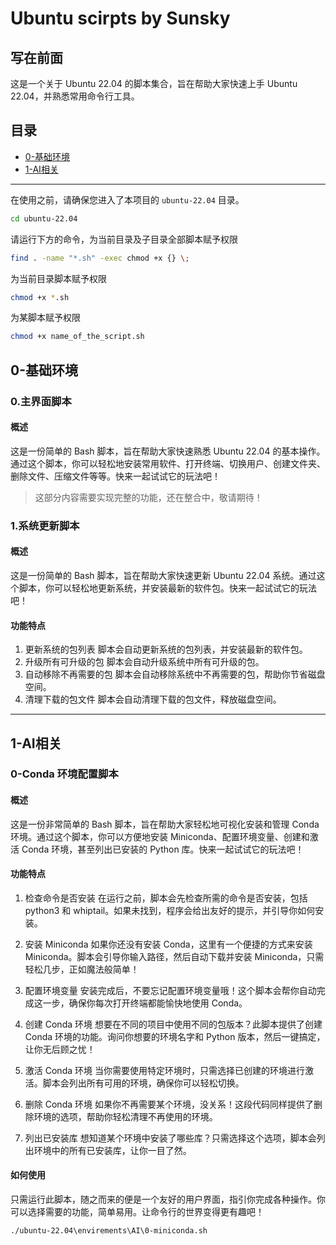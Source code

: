 # Ubuntu scirpts by Sunsky
## 写在前面
这是一个关于 Ubuntu 22.04 的脚本集合，旨在帮助大家快速上手 Ubuntu 22.04，并熟悉常用命令行工具。

## 目录
- [0-基础环境](#0-基础环境)
- [1-AI相关](#1-AI相关)

---  

在使用之前，请确保您进入了本项目的  `ubuntu-22.04` 目录。
```bash
cd ubuntu-22.04
```  
请运行下方的命令，为当前目录及子目录全部脚本赋予权限
```bash
find . -name "*.sh" -exec chmod +x {} \;
```
为当前目录脚本赋予权限
```bash
chmod +x *.sh
```
为某脚本赋予权限
```bash
chmod +x name_of_the_script.sh
```

## 0-基础环境
### 0.主界面脚本
#### 概述
这是一份简单的 Bash 脚本，旨在帮助大家快速熟悉 Ubuntu 22.04 的基本操作。通过这个脚本，你可以轻松地安装常用软件、打开终端、切换用户、创建文件夹、删除文件、压缩文件等等。快来一起试试它的玩法吧！

> 这部分内容需要实现完整的功能，还在整合中，敬请期待！
### 1.系统更新脚本
#### 概述
这是一份简单的 Bash 脚本，旨在帮助大家快速更新 Ubuntu 22.04 系统。通过这个脚本，你可以轻松地更新系统，并安装最新的软件包。快来一起试试它的玩法吧！

#### 功能特点
1. 更新系统的包列表
脚本会自动更新系统的包列表，并安装最新的软件包。
2. 升级所有可升级的包
脚本会自动升级系统中所有可升级的包。
3. 自动移除不再需要的包
脚本会自动移除系统中不再需要的包，帮助你节省磁盘空间。
4. 清理下载的包文件
脚本会自动清理下载的包文件，释放磁盘空间。

---  

## 1-AI相关
### 0-Conda 环境配置脚本
#### 概述
这是一份非常简单的 Bash 脚本，旨在帮助大家轻松地可视化安装和管理 Conda 环境。通过这个脚本，你可以方便地安装 Miniconda、配置环境变量、创建和激活 Conda 环境，甚至列出已安装的 Python 库。快来一起试试它的玩法吧！

#### 功能特点
1. 检查命令是否安装
在运行之前，脚本会先检查所需的命令是否安装，包括 python3 和 whiptail。如果未找到，程序会给出友好的提示，并引导你如何安装。

2. 安装 Miniconda
如果你还没有安装 Conda，这里有一个便捷的方式来安装 Miniconda。脚本会引导你输入路径，然后自动下载并安装 Miniconda，只需轻松几步，正如魔法般简单！

3. 配置环境变量
安装完成后，不要忘记配置环境变量哦！这个脚本会帮你自动完成这一步，确保你每次打开终端都能愉快地使用 Conda。

4. 创建 Conda 环境
想要在不同的项目中使用不同的包版本？此脚本提供了创建 Conda 环境的功能。询问你想要的环境名字和 Python 版本，然后一键搞定，让你无后顾之忧！

5. 激活 Conda 环境
当你需要使用特定环境时，只需选择已创建的环境进行激活。脚本会列出所有可用的环境，确保你可以轻松切换。

6. 删除 Conda 环境
如果你不再需要某个环境，没关系！这段代码同样提供了删除环境的选项，帮助你轻松清理不再使用的环境。

7. 列出已安装库
想知道某个环境中安装了哪些库？只需选择这个选项，脚本会列出环境中的所有已安装库，让你一目了然。

#### 如何使用
只需运行此脚本，随之而来的便是一个友好的用户界面，指引你完成各种操作。你可以选择需要的功能，简单易用。让命令行的世界变得更有趣吧！
```bash
./ubuntu-22.04\envirements\AI\0-miniconda.sh
```